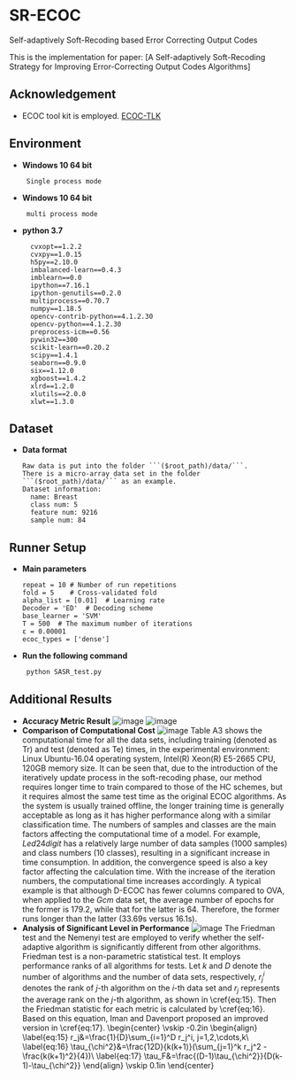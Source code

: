 # SR-ECOC

Self-adaptively Soft-Recoding based Error Correcting Output Codes

This is the implementation for paper: [A Self-adaptively Soft-Recoding Strategy for Improving Error-Correcting Output Codes Algorithms]
## Acknowledgement

- ECOC tool kit is employed. [ECOC-TLK](<https://github.com/MLDMXM2017/ECOC_TLK>)

## Environment

- **Windows 10 64 bit**
   ```
    Single process mode
   ```
- **Windows 10 64 bit** 
   ```
    multi process mode
   ```

- **python 3.7**
  ```
    cvxopt==1.2.2
    cvxpy==1.0.15
    h5py==2.10.0
    imbalanced-learn==0.4.3
    imblearn==0.0
    ipython==7.16.1
    ipython-genutils==0.2.0
    multiprocess==0.70.7
    numpy==1.18.5
    opencv-contrib-python==4.1.2.30
    opencv-python==4.1.2.30
    preprocess-icm==0.56
    pywin32==300
    scikit-learn==0.20.2
    scipy==1.4.1
    seaborn==0.9.0
    six==1.12.0
    xgboost==1.4.2
    xlrd==1.2.0
    xlutils==2.0.0
    xlwt==1.3.0
  ```
  
## Dataset

- **Data format**
  ```data info
  Raw data is put into the folder ```($root_path)/data/```.
  There is a micro-array data set in the folder ```($root_path)/data/``` as an example. 
  Dataset information:
    name: Breast
    class num: 5
    feature num: 9216
    sample num: 84
  ```

## Runner Setup

- **Main parameters**
  ```params
  repeat = 10 # Number of run repetitions
  fold = 5    # Cross-validated fold
  alpha_list = [0.01]  # Learning rate
  Decoder = 'ED'  # Decoding scheme
  base_learner = 'SVM' 
  T = 500  # The maximum number of iterations
  ε = 0.00001  
  ecoc_types = ['dense']
   ```
- **Run the following command**
  ```python
   python SASR_test.py
  ```

## Additional Results
- **Accuracy Metric Result**
![image](https://github.com/mldmxm/SA-soft-recoding/blob/main/A1.jpg)
![image](https://github.com/mldmxm/SA-soft-recoding/blob/main/A2.jpg)
- **Comparison of Computational Cost**
![image](https://github.com/mldmxm/SA-soft-recoding/blob/main/A3.jpg)
   Table A3 shows the computational time for all the data sets, including training (denoted as Tr) and test (denoted as Te) times, in the experimental environment: Linux Ubuntu-16.04 operating system, Intel(R) Xeon(R) E5-2665 CPU, 120GB memory size. It can be seen that, due to the introduction of the iteratively update process in the soft-recoding phase, our method requires longer time to train compared to those of the HC schemes, but it requires almost the same test time as the original ECOC algorithms. As the system is usually trained offline, the longer training time is generally acceptable as long as it has higher performance along with a similar classification time.
   The numbers of samples and classes are the main factors affecting the computational time of a model. For example, $Led24digit$ has a relatively large number of data samples (1000 samples) and class numbers (10 classes), resulting in a significant increase in time consumption. In addition, the convergence speed is also a key factor affecting the calculation time. With the increase of the iteration numbers, the computational time increases accordingly. A typical example is that although D-ECOC has fewer columns compared to OVA, when applied to the $Gcm$ data set, the average number of epochs for the former is 179.2, while that for the latter is 64. Therefore, the former runs longer than the latter (33.69s versus 16.1s).
- **Analysis of Significant Level in Performance**
![image](https://github.com/mldmxm/SA-soft-recoding/blob/main/A4.jpg)
   The Friedman test and the Nemenyi test are employed to verify whether the self-adaptive algorithm is significantly different from other algorithms. Friedman test is a non-parametric statistical test. It employs performance ranks of all algorithms for tests. Let $k$ and $D$ denote the number of algorithms and the number of data sets, respectively, $r_j^i$ denotes the rank of $j$-th algorithm on the $i$-th data set and $r_j$ represents the average rank on the $j$-th algorithm, as shown in \cref{eq:15}. Then the Friedman statistic for each metric is calculated by \cref{eq:16}. Based on this equation, Iman and Davenport proposed an improved version in \cref{eq:17}.
\begin{center}
\vskip -0.2in
\begin{align}
\label{eq:15} r_j&=\frac{1}{D}\sum_{i=1}^D r_j^i, j=1,2,\cdots,k\\
\label{eq:16} \tau_{\chi^2}&=\frac{12D}{k(k+1)}(\sum_{j=1}^k r_j^2 -\frac{k(k+1)^2}{4})\\
\label{eq:17} \tau_F&=\frac{(D-1)\tau_{\chi^2}}{D(k-1)-\tau_{\chi^2}}
\end{align}
\vskip 0.1in
\end{center}


